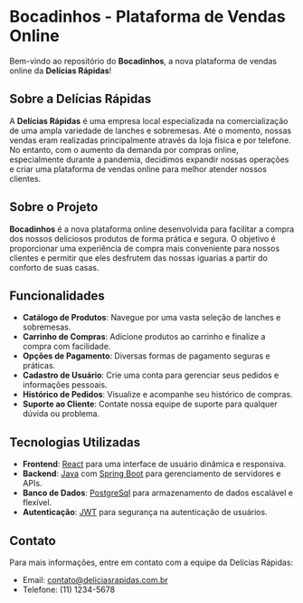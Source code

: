 # Bocadinhos - Plataforma de Vendas Online

Bem-vindo ao repositório do **Bocadinhos**, a nova plataforma de vendas online da **Delícias Rápidas**!

## Sobre a Delícias Rápidas

A **Delícias Rápidas** é uma empresa local especializada na comercialização de uma ampla variedade de lanches e sobremesas. Até o momento, nossas vendas eram realizadas principalmente através da loja física e por telefone. No entanto, com o aumento da demanda por compras online, especialmente durante a pandemia, decidimos expandir nossas operações e criar uma plataforma de vendas online para melhor atender nossos clientes.

## Sobre o Projeto

**Bocadinhos** é a nova plataforma online desenvolvida para facilitar a compra dos nossos deliciosos produtos de forma prática e segura. O objetivo é proporcionar uma experiência de compra mais conveniente para nossos clientes e permitir que eles desfrutem das nossas iguarias a partir do conforto de suas casas.

## Funcionalidades

- **Catálogo de Produtos**: Navegue por uma vasta seleção de lanches e sobremesas.
- **Carrinho de Compras**: Adicione produtos ao carrinho e finalize a compra com facilidade.
- **Opções de Pagamento**: Diversas formas de pagamento seguras e práticas.
- **Cadastro de Usuário**: Crie uma conta para gerenciar seus pedidos e informações pessoais.
- **Histórico de Pedidos**: Visualize e acompanhe seu histórico de compras.
- **Suporte ao Cliente**: Contate nossa equipe de suporte para qualquer dúvida ou problema.

## Tecnologias Utilizadas

- **Frontend**: [React](https://reactjs.org/) para uma interface de usuário dinâmica e responsiva.
- **Backend**: [Java](https://www.oracle.com/java/) com [Spring Boot](https://spring.io/projects/spring-boot) para gerenciamento de servidores e APIs.
- **Banco de Dados**: [PostgreSql](https://www.mongodb.com/) para armazenamento de dados escalável e flexível.
- **Autenticação**: [JWT](https://jwt.io/) para segurança na autenticação de usuários.

## Contato

Para mais informações, entre em contato com a equipe da Delícias Rápidas:

- Email: contato@deliciasrapidas.com.br
- Telefone: (11) 1234-5678
